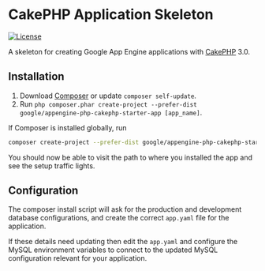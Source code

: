 # CakePHP Application Skeleton

<!--
TODO(slangley): Setup
[![Build Status](https://api.travis-ci.org/cakephp/app.png)](https://travis-ci.org/cakephp/app)
-->
[![License](https://poser.pugx.org/google/appengine-php-cakephp-starter-app/license.svg)](https://packagist.org/packages/google/appengine-php-cakephp-starter-app)

A skeleton for creating Google App Engine applications with [CakePHP](http://cakephp.org) 3.0.

## Installation

1. Download [Composer](http://getcomposer.org/doc/00-intro.md) or update `composer self-update`.
2. Run `php composer.phar create-project --prefer-dist google/appengine-php-cakephp-starter-app [app_name]`.

If Composer is installed globally, run
```bash
composer create-project --prefer-dist google/appengine-php-cakephp-starter-app [app_name]
```

You should now be able to visit the path to where you installed the app and see
the setup traffic lights.

## Configuration

The composer install script will ask for the production and development database configurations, and
create the correct `app.yaml` file for the application.

If these details need updating then edit the `app.yaml` and configure the MySQL environment variables to connect
to the updated MySQL configuration relevant for your application.
